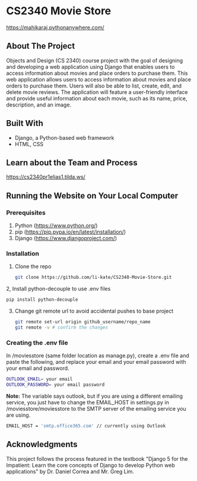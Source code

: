 # CS2340 Movie Store
https://mahikaraj.pythonanywhere.com/ 

## About The Project
Objects and Design (CS 2340) course project with the goal of designing and developing a web application using Django that enables users to access information about movies and place orders to purchase them. This web application allows users to access information about movies and place orders to purchase them. Users will also be able to list, create, edit, and delete movie reviews. The application will feature a user-friendly interface and provide useful information about each movie, such as its name, price, description, and an image.

## Built With
- Django, a Python-based web framework
- HTML, CSS

## Learn about the Team and Process
https://cs2340pr1elias1.tilda.ws/

## Running the Website on Your Local Computer
### Prerequisites
1. Python (https://www.python.org/)
2. pip (https://pip.pypa.io/en/latest/installation/)
3. Django (https://www.djangoproject.com/)
   
### Installation
1. Clone the repo
   ```sh
   git clone https://github.com/li-kate/CS2340-Movie-Store.git
   ```
2, Install python-decouple to use .env files
   ```sh
   pip install python-decouple
   ```
3. Change git remote url to avoid accidental pushes to base project
   ```sh
   git remote set-url origin github_username/repo_name
   git remote -v # confirm the changes
   ```

### Creating the .env file
In /moviesstore (same folder location as manage.py), create a .env file and paste the following, and replace your email and your email password with your email and password.
   ```sh
  OUTLOOK_EMAIL= your email
  OUTLOOK_PASSWORD= your email password
   ```
**Note:** The variable says outlook, but if you are using a different emailing service, you just have to change the EMAIL_HOST in settings.py in /moviesstore/moviesstore to the SMTP server of the emailing service you are using.
   ```sh
  EMAIL_HOST = 'smtp.office365.com' // currently using Outlook
   ```

## Acknowledgments
This project follows the process featured in the textbook "Django 5 for the Impatient: Learn the core concepts of Django to develop Python web applications" by Dr. Daniel Correa and Mr. Greg Lim.
